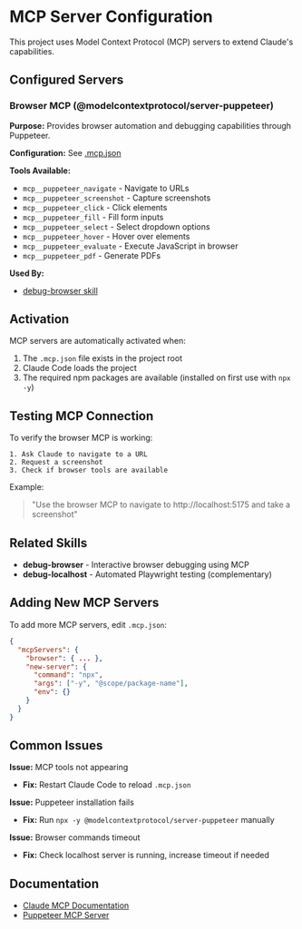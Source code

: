 # MCP Server Configuration

This project uses Model Context Protocol (MCP) servers to extend Claude's capabilities.

## Configured Servers

### Browser MCP (@modelcontextprotocol/server-puppeteer)

**Purpose:** Provides browser automation and debugging capabilities through Puppeteer.

**Configuration:** See [.mcp.json](../.mcp.json)

**Tools Available:**
- `mcp__puppeteer_navigate` - Navigate to URLs
- `mcp__puppeteer_screenshot` - Capture screenshots
- `mcp__puppeteer_click` - Click elements
- `mcp__puppeteer_fill` - Fill form inputs
- `mcp__puppeteer_select` - Select dropdown options
- `mcp__puppeteer_hover` - Hover over elements
- `mcp__puppeteer_evaluate` - Execute JavaScript in browser
- `mcp__puppeteer_pdf` - Generate PDFs

**Used By:**
- [debug-browser skill](skills/debug-browser.md)

## Activation

MCP servers are automatically activated when:
1. The `.mcp.json` file exists in the project root
2. Claude Code loads the project
3. The required npm packages are available (installed on first use with `npx -y`)

## Testing MCP Connection

To verify the browser MCP is working:

```
1. Ask Claude to navigate to a URL
2. Request a screenshot
3. Check if browser tools are available
```

Example:
> "Use the browser MCP to navigate to http://localhost:5175 and take a screenshot"

## Related Skills

- **debug-browser** - Interactive browser debugging using MCP
- **debug-localhost** - Automated Playwright testing (complementary)

## Adding New MCP Servers

To add more MCP servers, edit `.mcp.json`:

```json
{
  "mcpServers": {
    "browser": { ... },
    "new-server": {
      "command": "npx",
      "args": ["-y", "@scope/package-name"],
      "env": {}
    }
  }
}
```

## Common Issues

**Issue:** MCP tools not appearing
- **Fix:** Restart Claude Code to reload `.mcp.json`

**Issue:** Puppeteer installation fails
- **Fix:** Run `npx -y @modelcontextprotocol/server-puppeteer` manually

**Issue:** Browser commands timeout
- **Fix:** Check localhost server is running, increase timeout if needed

## Documentation

- [Claude MCP Documentation](https://docs.claude.com/en/docs/claude-code/mcp)
- [Puppeteer MCP Server](https://github.com/modelcontextprotocol/servers/tree/main/src/puppeteer)
